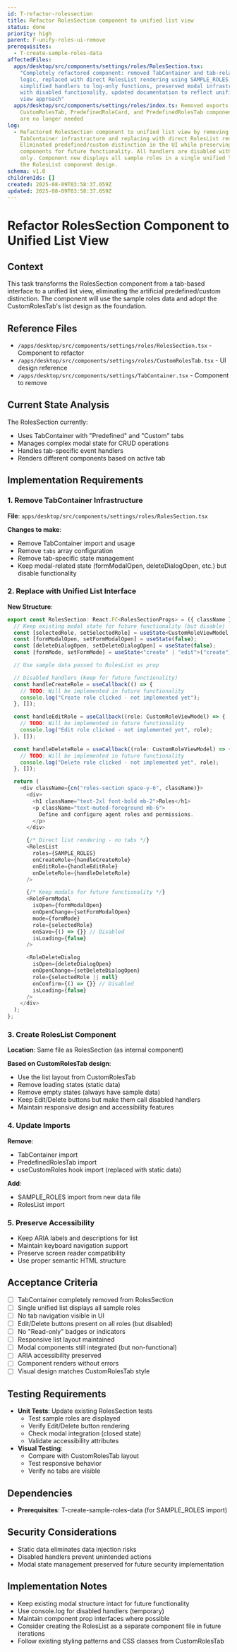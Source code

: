 ```yaml
---
id: T-refactor-rolessection
title: Refactor RolesSection component to unified list view
status: done
priority: high
parent: F-unify-roles-ui-remove
prerequisites:
  - T-create-sample-roles-data
affectedFiles:
  apps/desktop/src/components/settings/roles/RolesSection.tsx:
    "Completely refactored component: removed TabContainer and tab-related
    logic, replaced with direct RolesList rendering using SAMPLE_ROLES,
    simplified handlers to log-only functions, preserved modal infrastructure
    with disabled functionality, updated documentation to reflect unified list
    view approach"
  apps/desktop/src/components/settings/roles/index.ts: Removed exports for
    CustomRolesTab, PredefinedRoleCard, and PredefinedRolesTab components that
    are no longer needed
log:
  - Refactored RolesSection component to unified list view by removing
    TabContainer infrastructure and replacing with direct RolesList rendering.
    Eliminated predefined/custom distinction in the UI while preserving modal
    components for future functionality. All handlers are disabled with logging
    only. Component now displays all sample roles in a single unified list using
    the RolesList component design.
schema: v1.0
childrenIds: []
created: 2025-08-09T03:58:37.659Z
updated: 2025-08-09T03:58:37.659Z
---
```


# Refactor RolesSection Component to Unified List View

## Context

This task transforms the RolesSection component from a tab-based interface to a unified list view, eliminating the artificial predefined/custom distinction. The component will use the sample roles data and adopt the CustomRolesTab's list design as the foundation.

## Reference Files

- `/apps/desktop/src/components/settings/roles/RolesSection.tsx` - Component to refactor
- `/apps/desktop/src/components/settings/roles/CustomRolesTab.tsx` - UI design reference
- `/apps/desktop/src/components/settings/TabContainer.tsx` - Component to remove

## Current State Analysis

The RolesSection currently:

- Uses TabContainer with "Predefined" and "Custom" tabs
- Manages complex modal state for CRUD operations
- Handles tab-specific event handlers
- Renders different components based on active tab

## Implementation Requirements

### 1. Remove TabContainer Infrastructure

**File**: `apps/desktop/src/components/settings/roles/RolesSection.tsx`

**Changes to make**:

- Remove TabContainer import and usage
- Remove `tabs` array configuration
- Remove tab-specific state management
- Keep modal-related state (formModalOpen, deleteDialogOpen, etc.) but disable functionality

### 2. Replace with Unified List Interface

**New Structure**:

```typescript
export const RolesSection: React.FC<RolesSectionProps> = ({ className }) => {
  // Keep existing modal state for future functionality (but disable)
  const [selectedRole, setSelectedRole] = useState<CustomRoleViewModel | undefined>(undefined);
  const [formModalOpen, setFormModalOpen] = useState(false);
  const [deleteDialogOpen, setDeleteDialogOpen] = useState(false);
  const [formMode, setFormMode] = useState<"create" | "edit">("create");

  // Use sample data passed to RolesList as prop

  // Disabled handlers (keep for future functionality)
  const handleCreateRole = useCallback(() => {
    // TODO: Will be implemented in future functionality
    console.log("Create role clicked - not implemented yet");
  }, []);

  const handleEditRole = useCallback((role: CustomRoleViewModel) => {
    // TODO: Will be implemented in future functionality
    console.log("Edit role clicked - not implemented yet", role);
  }, []);

  const handleDeleteRole = useCallback((role: CustomRoleViewModel) => {
    // TODO: Will be implemented in future functionality
    console.log("Delete role clicked - not implemented yet", role);
  }, []);

  return (
    <div className={cn("roles-section space-y-6", className)}>
      <div>
        <h1 className="text-2xl font-bold mb-2">Roles</h1>
        <p className="text-muted-foreground mb-6">
          Define and configure agent roles and permissions.
        </p>
      </div>

      {/* Direct list rendering - no tabs */}
      <RolesList
        roles={SAMPLE_ROLES}
        onCreateRole={handleCreateRole}
        onEditRole={handleEditRole}
        onDeleteRole={handleDeleteRole}
      />

      {/* Keep modals for future functionality */}
      <RoleFormModal
        isOpen={formModalOpen}
        onOpenChange={setFormModalOpen}
        mode={formMode}
        role={selectedRole}
        onSave={() => {}} // Disabled
        isLoading={false}
      />

      <RoleDeleteDialog
        isOpen={deleteDialogOpen}
        onOpenChange={setDeleteDialogOpen}
        role={selectedRole || null}
        onConfirm={() => {}} // Disabled
        isLoading={false}
      />
    </div>
  );
};
```

### 3. Create RolesList Component

**Location**: Same file as RolesSection (as internal component)

**Based on CustomRolesTab design**:

- Use the list layout from CustomRolesTab
- Remove loading states (static data)
- Remove empty states (always have sample data)
- Keep Edit/Delete buttons but make them call disabled handlers
- Maintain responsive design and accessibility features

### 4. Update Imports

**Remove**:

- TabContainer import
- PredefinedRolesTab import
- useCustomRoles hook import (replaced with static data)

**Add**:

- SAMPLE_ROLES import from new data file
- RolesList import

### 5. Preserve Accessibility

- Keep ARIA labels and descriptions for list
- Maintain keyboard navigation support
- Preserve screen reader compatibility
- Use proper semantic HTML structure

## Acceptance Criteria

- [ ] TabContainer completely removed from RolesSection
- [ ] Single unified list displays all sample roles
- [ ] No tab navigation visible in UI
- [ ] Edit/Delete buttons present on all roles (but disabled)
- [ ] No "Read-only" badges or indicators
- [ ] Responsive list layout maintained
- [ ] Modal components still integrated (but non-functional)
- [ ] ARIA accessibility preserved
- [ ] Component renders without errors
- [ ] Visual design matches CustomRolesTab style

## Testing Requirements

- **Unit Tests**: Update existing RolesSection tests
  - Test sample roles are displayed
  - Verify Edit/Delete button rendering
  - Check modal integration (closed state)
  - Validate accessibility attributes
- **Visual Testing**:
  - Compare with CustomRolesTab layout
  - Test responsive behavior
  - Verify no tabs are visible

## Dependencies

- **Prerequisites**: T-create-sample-roles-data (for SAMPLE_ROLES import)

## Security Considerations

- Static data eliminates data injection risks
- Disabled handlers prevent unintended actions
- Modal state management preserved for future security implementation

## Implementation Notes

- Keep existing modal structure intact for future functionality
- Use console.log for disabled handlers (temporary)
- Maintain component prop interfaces where possible
- Consider creating the RolesList as a separate component file in future iterations
- Follow existing styling patterns and CSS classes from CustomRolesTab
